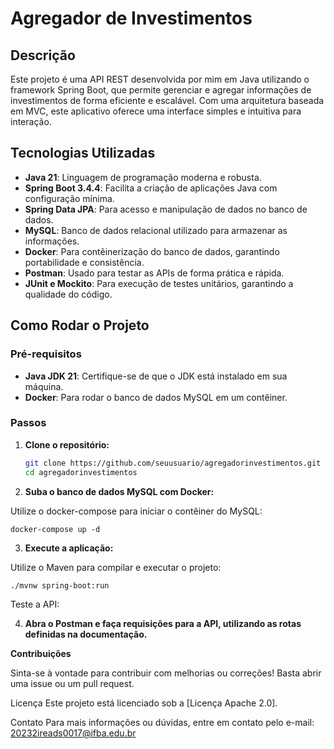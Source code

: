 # Agregador de Investimentos

## Descrição

Este projeto é uma API REST desenvolvida por mim em Java utilizando o framework Spring Boot, que permite gerenciar e agregar informações de investimentos de forma eficiente e escalável. Com uma arquitetura baseada em MVC, este aplicativo oferece uma interface simples e intuitiva para interação.

## Tecnologias Utilizadas

- **Java 21**: Linguagem de programação moderna e robusta.
- **Spring Boot 3.4.4**: Facilita a criação de aplicações Java com configuração mínima.
- **Spring Data JPA**: Para acesso e manipulação de dados no banco de dados.
- **MySQL**: Banco de dados relacional utilizado para armazenar as informações.
- **Docker**: Para contêinerização do banco de dados, garantindo portabilidade e consistência.
- **Postman**: Usado para testar as APIs de forma prática e rápida.
- **JUnit e Mockito**: Para execução de testes unitários, garantindo a qualidade do código.

## Como Rodar o Projeto

### Pré-requisitos

- **Java JDK 21**: Certifique-se de que o JDK está instalado em sua máquina.
- **Docker**: Para rodar o banco de dados MySQL em um contêiner.

### Passos

1. **Clone o repositório:**

    ```bash
   git clone https://github.com/seuusuario/agregadorinvestimentos.git
   cd agregadorinvestimentos

2. **Suba o banco de dados MySQL com Docker:**

Utilize o docker-compose para iniciar o contêiner do MySQL:

    docker-compose up -d

3. **Execute a aplicação:**

Utilize o Maven para compilar e executar o projeto:

    ./mvnw spring-boot:run

Teste a API:

4. **Abra o Postman e faça requisições para a API, utilizando as rotas definidas na documentação.**

**Contribuições**

Sinta-se à vontade para contribuir com melhorias ou correções! Basta abrir uma issue ou um pull request.

Licença
Este projeto está licenciado sob a [Licença Apache 2.0].

Contato
Para mais informações ou dúvidas, entre em contato pelo e-mail: 20232ireads0017@ifba.edu.br
